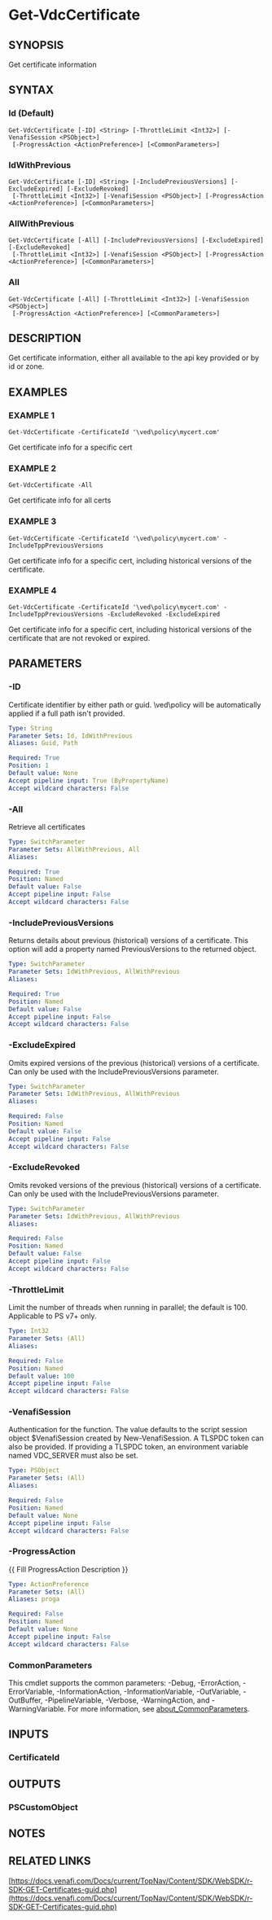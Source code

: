 # Get-VdcCertificate

## SYNOPSIS
Get certificate information

## SYNTAX

### Id (Default)
```
Get-VdcCertificate [-ID] <String> [-ThrottleLimit <Int32>] [-VenafiSession <PSObject>]
 [-ProgressAction <ActionPreference>] [<CommonParameters>]
```

### IdWithPrevious
```
Get-VdcCertificate [-ID] <String> [-IncludePreviousVersions] [-ExcludeExpired] [-ExcludeRevoked]
 [-ThrottleLimit <Int32>] [-VenafiSession <PSObject>] [-ProgressAction <ActionPreference>] [<CommonParameters>]
```

### AllWithPrevious
```
Get-VdcCertificate [-All] [-IncludePreviousVersions] [-ExcludeExpired] [-ExcludeRevoked]
 [-ThrottleLimit <Int32>] [-VenafiSession <PSObject>] [-ProgressAction <ActionPreference>] [<CommonParameters>]
```

### All
```
Get-VdcCertificate [-All] [-ThrottleLimit <Int32>] [-VenafiSession <PSObject>]
 [-ProgressAction <ActionPreference>] [<CommonParameters>]
```

## DESCRIPTION
Get certificate information, either all available to the api key provided or by id or zone.

## EXAMPLES

### EXAMPLE 1
```
Get-VdcCertificate -CertificateId '\ved\policy\mycert.com'
```

Get certificate info for a specific cert

### EXAMPLE 2
```
Get-VdcCertificate -All
```

Get certificate info for all certs

### EXAMPLE 3
```
Get-VdcCertificate -CertificateId '\ved\policy\mycert.com' -IncludeTppPreviousVersions
```

Get certificate info for a specific cert, including historical versions of the certificate.

### EXAMPLE 4
```
Get-VdcCertificate -CertificateId '\ved\policy\mycert.com' -IncludeTppPreviousVersions -ExcludeRevoked -ExcludeExpired
```

Get certificate info for a specific cert, including historical versions of the certificate that are not revoked or expired.

## PARAMETERS

### -ID
Certificate identifier by either path or guid.
\ved\policy will be automatically applied if a full path isn't provided.

```yaml
Type: String
Parameter Sets: Id, IdWithPrevious
Aliases: Guid, Path

Required: True
Position: 1
Default value: None
Accept pipeline input: True (ByPropertyName)
Accept wildcard characters: False
```

### -All
Retrieve all certificates

```yaml
Type: SwitchParameter
Parameter Sets: AllWithPrevious, All
Aliases:

Required: True
Position: Named
Default value: False
Accept pipeline input: False
Accept wildcard characters: False
```

### -IncludePreviousVersions
Returns details about previous (historical) versions of a certificate.
This option will add a property named PreviousVersions to the returned object.

```yaml
Type: SwitchParameter
Parameter Sets: IdWithPrevious, AllWithPrevious
Aliases:

Required: True
Position: Named
Default value: False
Accept pipeline input: False
Accept wildcard characters: False
```

### -ExcludeExpired
Omits expired versions of the previous (historical) versions of a certificate.
Can only be used with the IncludePreviousVersions parameter.

```yaml
Type: SwitchParameter
Parameter Sets: IdWithPrevious, AllWithPrevious
Aliases:

Required: False
Position: Named
Default value: False
Accept pipeline input: False
Accept wildcard characters: False
```

### -ExcludeRevoked
Omits revoked versions of the previous (historical) versions of a certificate.
Can only be used with the IncludePreviousVersions parameter.

```yaml
Type: SwitchParameter
Parameter Sets: IdWithPrevious, AllWithPrevious
Aliases:

Required: False
Position: Named
Default value: False
Accept pipeline input: False
Accept wildcard characters: False
```

### -ThrottleLimit
Limit the number of threads when running in parallel; the default is 100. 
Applicable to PS v7+ only.

```yaml
Type: Int32
Parameter Sets: (All)
Aliases:

Required: False
Position: Named
Default value: 100
Accept pipeline input: False
Accept wildcard characters: False
```

### -VenafiSession
Authentication for the function.
The value defaults to the script session object $VenafiSession created by New-VenafiSession.
A TLSPDC token can also be provided.
If providing a TLSPDC token, an environment variable named VDC_SERVER must also be set.

```yaml
Type: PSObject
Parameter Sets: (All)
Aliases:

Required: False
Position: Named
Default value: None
Accept pipeline input: False
Accept wildcard characters: False
```

### -ProgressAction
{{ Fill ProgressAction Description }}

```yaml
Type: ActionPreference
Parameter Sets: (All)
Aliases: proga

Required: False
Position: Named
Default value: None
Accept pipeline input: False
Accept wildcard characters: False
```

### CommonParameters
This cmdlet supports the common parameters: -Debug, -ErrorAction, -ErrorVariable, -InformationAction, -InformationVariable, -OutVariable, -OutBuffer, -PipelineVariable, -Verbose, -WarningAction, and -WarningVariable. For more information, see [about_CommonParameters](http://go.microsoft.com/fwlink/?LinkID=113216).

## INPUTS

### CertificateId
## OUTPUTS

### PSCustomObject
## NOTES

## RELATED LINKS

[https://docs.venafi.com/Docs/current/TopNav/Content/SDK/WebSDK/r-SDK-GET-Certificates-guid.php](https://docs.venafi.com/Docs/current/TopNav/Content/SDK/WebSDK/r-SDK-GET-Certificates-guid.php)

